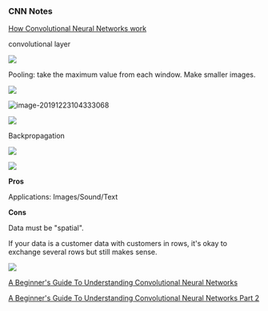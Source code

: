 ### CNN Notes

[How Convolutional Neural Networks work](https://www.youtube.com/watch?v=FmpDIaiMIeA)

convolutional layer

![](https://i.loli.net/2019/12/23/A5Vsg6I7mOZ4anp.png)

Pooling: take the maximum value from each window. Make smaller images.

![](https://i.loli.net/2019/12/23/rb97AC3MufgkXiB.png)



![image-20191223104333068](C:\Users\lcqi\AppData\Roaming\Typora\typora-user-images\image-20191223104333068.png)



![](https://i.loli.net/2019/12/23/EompvuUt3Z6zVBd.png)

Backpropagation

![](https://i.loli.net/2019/12/23/o5iL8YUrl6uTvqm.png)

![](https://i.loli.net/2019/12/23/6V5Se8NXu9fcK1O.png)

**Pros**

Applications: Images/Sound/Text

**Cons**

Data must be "spatial".

If your data is a customer data with customers in rows, it's okay to exchange several rows but still makes sense.

![](https://i.loli.net/2019/12/24/kVdlMyIBgNtnpmX.png)



[A Beginner's Guide To Understanding Convolutional Neural Networks](https://adeshpande3.github.io/adeshpande3.github.io/A-Beginner's-Guide-To-Understanding-Convolutional-Neural-Networks/)

[A Beginner's Guide To Understanding Convolutional Neural Networks Part 2](https://adeshpande3.github.io/adeshpande3.github.io/A-Beginner's-Guide-To-Understanding-Convolutional-Neural-Networks-Part-2/)

